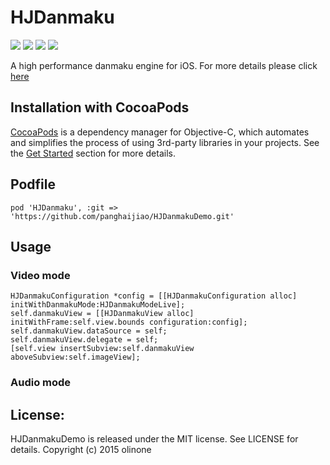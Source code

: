# HJDanmaku

![](https://img.shields.io/badge/build-passing-brightgreen.svg)
![](https://img.shields.io/badge/Cocoapods-v1.1.1-blue.svg)
![](https://img.shields.io/badge/language-objc-5787e5.svg)
![](https://img.shields.io/badge/license-MIT-brightgreen.svg)  

A high performance danmaku engine for iOS. For more details please click [here](http://www.olinone.com/?p=186)

## Installation with CocoaPods

[CocoaPods](http://cocoapods.org/) is a dependency manager for Objective-C, which automates and simplifies the process of using 3rd-party libraries in your projects. See the [Get Started](http://cocoapods.org/#get_started) section for more details.

## Podfile

```
pod 'HJDanmaku', :git => 'https://github.com/panghaijiao/HJDanmakuDemo.git'
```

## Usage

### Video mode

```
HJDanmakuConfiguration *config = [[HJDanmakuConfiguration alloc] initWithDanmakuMode:HJDanmakuModeLive];
self.danmakuView = [[HJDanmakuView alloc] initWithFrame:self.view.bounds configuration:config];
self.danmakuView.dataSource = self;
self.danmakuView.delegate = self;
[self.view insertSubview:self.danmakuView aboveSubview:self.imageView];
```

### Audio mode


## License:  

HJDanmakuDemo is released under the MIT license. See LICENSE for details.
Copyright (c) 2015 olinone

